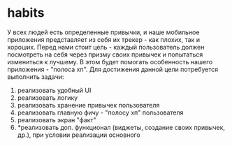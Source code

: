 # habits
У всех людей есть определенные привычки, и наше мобильное приложения представляет из себя их трекер - как плохих, так и хороших.
Перед нами стоит цель - каждый пользователь должен посмотреть на себя через призму своих привычек и попытаться измениться к лучшему. В этом будет помогать особенность нашего приложения - "полоса хп".
Для достижения данной цели потребуется выполнить задачи:
1) реализовать удобный UI
2) реализовать логику
3) реализовать хранение привычек пользователя
4) реализовать главную фичу - "полосу хп" пользователя
5) реализовать экран "факт"
6) *реализовать доп. функционал (виджеты, создание своих привычек, др.), при условии реализации основного  
